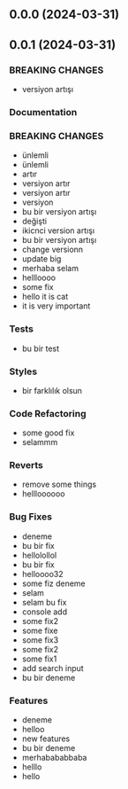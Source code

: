 
## 0.0.0 (2024-03-31)
## 0.0.1 (2024-03-31)
### BREAKING CHANGES
 * versiyon artışı
### Documentation
### BREAKING CHANGES
 * ünlemli
 * ünlemli
 * artır
 * versiyon artır
 * versiyon artır
 * versiyon
 * bu bir versiyon artışı
 * değişti
 * ikicnci version artışı
 * bu bir versiyon artışı
 * change versionn
 * update big
 * merhaba selam
 * hellloooo
 * some fix
 * hello it is cat
 * it is very important
### Tests
 * bu bir test
### Styles
 * bir farklılık olsun
### Code Refactoring
 * some good fix
 * selammm
### Reverts
 * remove some things
 * hellloooooo
### Bug Fixes
 * deneme
 * bu bir fix
 * hellolollol
 * bu bir fix
 * helloooo32
 * some fiz deneme
 * selam
 * selam bu fix
 * console add
 * some fix2
 * some fixe
 * some fix3
 * some fix2
 * some fix1
 * add search input
 * bu bir deneme
### Features
 * deneme
 * helloo
 * new features
 * bu bir deneme
 * merhabababbaba
 * helllo
 * hello